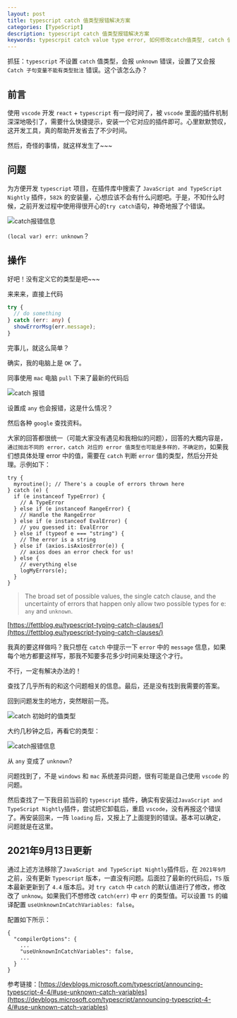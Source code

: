 ```yaml
---
layout: post
title: typescript catch 值类型报错解决方案
categories: [TypeScript]
description: typescript catch 值类型报错解决方案
keywords: typescrpit catch value type error, 如何修改catch值类型, catch 值类型在 window和mac上显示不一致
---
```


抓狂：`typescript` 不设置 `catch` 值类型，会报 `unknown` 错误，设置了又会报 `Catch 子句变量不能有类型批注` 错误。这个该怎么办？

## 前言

使用 `vscode` 开发 `react` + `typescript` 有一段时间了，被 `vscode` 里面的插件机制深深地吸引了，需要什么快捷提示，安装一个它对应的插件即可。心里默默赞叹，这开发工具，真的帮助开发省去了不少时间。

然后，奇怪的事情，就这样发生了~~~

## 问题

为方便开发 `typescript` 项目，在插件库中搜索了 `JavaScript and TypeScript Nightly` 插件，`582k` 的安装量，心想应该不会有什么问题吧。于是，不知什么时候，之前开发过程中使用得很开心的`try catch`语句，神奇地报了个错误。

![catch报错信息](https://gitee.com/xiangming25/picture/raw/master/2021-6-9/1623249502793-image.png)

`(local var) err: unknown`？

## 操作

好吧！没有定义它的类型是吧~~~

来来来，直接上代码

``` typescript
try {
  // do something
} catch (err: any) {
  showErrorMsg(err.message);
}
```

完事儿，就这么简单？

确实，我的电脑上是 `OK` 了。

同事使用 `mac` 电脑 `pull` 下来了最新的代码后

![catch 报错](https://gitee.com/xiangming25/picture/raw/master/2021-6-9/1623250032077-image.png)

设置成 `any` 也会报错，这是什么情况？

然后各种 `google` 查找资料。

大家的回答都很统一（可能大家没有遇见和我相似的问题），回答的大概内容是，`通过抛出不同的 error，catch 对应的 error 值类型也可能是多样的，不确定的`，如果我们想具体处理 error 中的值，需要在 `catch` 判断 `error` 值的类型，然后分开处理。示例如下：

```
try {
  myroutine(); // There's a couple of errors thrown here
} catch (e) {
  if (e instanceof TypeError) {
    // A TypeError
  } else if (e instanceof RangeError) {
    // Handle the RangeError
  } else if (e instanceof EvalError) {
    // you guessed it: EvalError
  } else if (typeof e === "string") {
    // The error is a string
  } else if (axios.isAxiosError(e)) {
    // axios does an error check for us!
  } else {
    // everything else  
    logMyErrors(e);
  }
}
```

> The broad set of possible values, the single catch clause, and the uncertainty of errors that happen only allow two possible types for e: `any` and `unknown`.

[https://fettblog.eu/typescript-typing-catch-clauses/](https://fettblog.eu/typescript-typing-catch-clauses/)

我真的要这样做吗？我只想在 `catch` 中提示一下 `error` 中的 `message` 信息，如果每个地方都要这样写，那我不知要多花多少时间来处理这个才行。

不行，一定有解决办法的！

查找了几乎所有的和这个问题相关的信息。最后，还是没有找到我需要的答案。

回到问题发生的地方，突然眼前一亮。

![catch 初始时的值类型](https://gitee.com/xiangming25/picture/raw/master/2021-6-9/1623250594962-image.png)

大约几秒钟之后，再看它的类型：

![catch报错信息](https://gitee.com/xiangming25/picture/raw/master/2021-6-9/1623249502793-image.png)

从 `any` 变成了 `unknown`?

问题找到了，不是 `windows` 和 `mac` 系统差异问题，很有可能是自己使用 `vscode` 的问题。

然后查找了一下我目前当前的 `typescript` 插件，确实有安装过`JavaScript and TypeScript Nightly`插件，尝试把它卸载后，重启 `vscode`，没有再报这个错误了。再安装回来，一阵 `loading` 后，又报上了上面提到的错误。基本可以确定，问题就是在这里。

## 2021年9月13日更新

通过上述方法移除了`JavaScript and TypeScript Nightly`插件后，在 `2021年9月`之前，没有更新 `Typescript` 版本，一直没有问题。后面拉了最新的代码后，`TS` 版本最新更新到了 `4.4` 版本后。对 `try catch` 中 `catch` 的默认值进行了修改，修改改了 `unknow`。如果我们不想修改 `catch(err)` 中 `err` 的类型值。可以设置 `TS` 的编译配置 `useUnknownInCatchVariables: false`。

配置如下所示：

```
{
  "compilerOptions": {
    ...
    "useUnknownInCatchVariables": false,
    ...
  }
}
```

参考链接：[https://devblogs.microsoft.com/typescript/announcing-typescript-4-4/#use-unknown-catch-variables](https://devblogs.microsoft.com/typescript/announcing-typescript-4-4/#use-unknown-catch-variables)